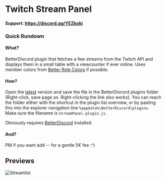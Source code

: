 # Twitch Stream Panel
#### Support: https://discord.gg/YEZkpkj

### Quick Rundown
#### What?
BetterDiscord plugin that fetches a few streams from the Twitch API and displays them in a small table with a viewcounter if ever online. Uses member colors from [Better Role Colors](https://github.com/rauenzi/BetterDiscordAddons/tree/master/Plugins/BetterRoleColors) if possible.

#### How?
Open the [latest](https://raw.githubusercontent.com/Orrielel/BetterDiscordAddons/master/Plugins/StreamPanel/StreamPanel.plugin.js) version and save the file in the BetterDiscord plugins folder (Right-click, save page as. Right-clicking the link also works). You can reach the folder either with the shortcut in the plugin list overview, or by pasting this into the explorer navigation line `%appdata%\BetterDiscord\plugins`. Make sure the filename is `StreamPanel.plugin.js`.

Obviously requires [BetterDiscord](https://github.com/jiiks/betterdiscordapp) installed.

#### And?
PM if you want add -- for a gentle 5€ fee :^)

## Previews
![Streamlist](https://orrie.s-ul.eu/preview/8C9ehBur)
